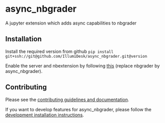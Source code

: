 # async_nbgrader

A jupyter extension which adds async capabilities to nbgrader

## Installation

Install the required version from github
`pip install git+ssh://git@github.com/IllumiDesk/async_nbgrader.git@version`

Enable the server and nbextension by following [this](https://nbgrader.readthedocs.io/en/latest/user_guide/installation.html) (replace nbgrader by async_nbgrader).

## Contributing

Please see the [contributing guidelines and documentation](https://nbgrader.readthedocs.io/en/latest/contributor_guide/overview.html).

If you want to develop features for async_nbgrader, please follow the
[development installation instructions](https://nbgrader.readthedocs.io/en/latest/contributor_guide/installation_developer.html).
